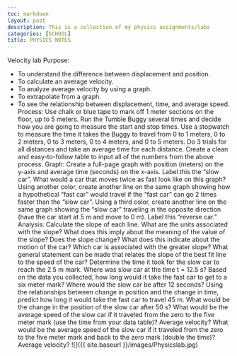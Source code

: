 ```yaml
---
toc: markdown                                                               
layout: post
description: This is a collection of my physics assignments/labs 
categories: [SCHOOL]
title: PHYSICS NOTES  
---
```

>   
 Velocity lab
Purpose:  
- To understand the difference between displacement and position. 
- To calculate an average velocity. 
- To analyze average velocity by using a graph.
- To extrapolate from a graph.
- To see the relationship between displacement, time, and average speed.
 Process:
  Use chalk or blue tape to mark off 1 meter sections on the floor, up to 5 meters.
Run the Tumble Buggy several times and decide how you are going to measure the start and stop times.
Use a stopwatch to measure the time it takes the Buggy to travel from 0 to 1 meters, 0 to 2 meters, 0 to 3 meters, 0 to 4 meters, and 0 to 5 meters.  Do 3 trials for all distances and take an average time for each distance.
Create a clean and easy-to-follow table to input all of the numbers from the above process.
Graph:
  Create a full-page graph with position (meters) on the y-axis and average time (seconds) on the x-axis.  Label this the “slow car”.
What would a car that moves twice as fast look like on this graph? Using another color, create another line on the same graph showing how a hypothetical “fast car” would travel if the “fast car” can go 2 times faster than the “slow car”.
Using a third color, create another line on the same graph showing the “slow car” traveling in the opposite direction (have the car start at 5 m and move to 0 m). Label this “reverse car.”
Analysis:
  Calculate the slope of each line. What are the units associated with the slope?  What does this imply about the meaning of the value of the slope?
Does the slope change?  What does this indicate about the motion of the car?
Which car is associated with the greater slope?  What general statement can be made that relates the slope of the best fit line to the speed of the car?
Determine the time it took for the slow car to reach the 2.5 m mark.  Where was slow car at the time t = 12.5 s?
Based on the data you collected, how long would it take the fast car to get to a six meter mark?  Where would the slow car be after 12 seconds?
Using the relationships between change in position and the change in time, predict how long it would take the fast car to travel 45 m.  What would be the change in the position of the slow car after 50 s?
What would be the average speed of the slow car if it traveled from the zero to the five meter mark (use the time from your data table)?  Average velocity?
What would be the average speed of the slow car if it traveled from the zero to the five meter mark and back to the zero mark (double the time)?  Average velocity?
![]({{ site.baseurl }}/images/Physicslab.jpg)
>
